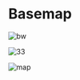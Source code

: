 # Basemap

![bw](https://user-images.githubusercontent.com/6691373/32414496-80ae4e72-c228-11e7-8632-92ef167e4c59.png)

![33](https://user-images.githubusercontent.com/6691373/32414495-808158fe-c228-11e7-87a2-ebeebd29b965.png)

![map](https://user-images.githubusercontent.com/6691373/32414556-4dcf959a-c22a-11e7-8492-1c8eaa418023.png)

